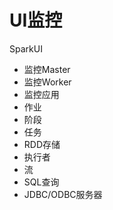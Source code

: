 # UI监控

SparkUI

* 监控Master
* 监控Worker
* 监控应用
 * 作业
 * 阶段
 * 任务
 * RDD存储
 * 执行者
 * 流
 * SQL查询
 * JDBC/ODBC服务器
 
